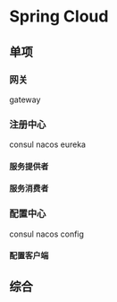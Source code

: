 # Spring Cloud

## 单项
### 网关
gateway

### 注册中心
consul nacos eureka
#### 服务提供者

#### 服务消费者 

### 配置中心
consul nacos config
#### 配置客户端

## 综合

